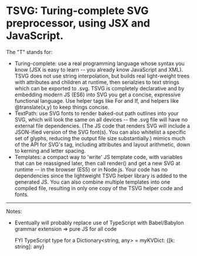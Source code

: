 # TSVG: Turing-complete SVG preprocessor, using JSX and JavaScript.

The "T" stands for:

- Turing-complete: use a real programming language whose syntax you know (JSX is easy to learn -- you already know JavaScript and XML). TSVG does not use string interpolation, but builds real light-weight trees with attributes and children at runtime, then serialzies to text strings which can be exported to .svg. TSVG is completely declarative and by embedding modern JS (ES6) into SVG you get a concise, expressive functional language. Use helper tags like For and If, and helpers like @translate(x,y) to keep things concise.
- TextPath: use SVG fonts to render baked-out path outlines into your SVG, which will look the same on all devices -- the .svg file will have no external file dependencies. (The JS code that renders SVG will include a JSON-ified version of the SVG font(s). You can also whitelist a specific set of glyphs, reducing the output file size substantially.) <TextPath> mimics much of the API for SVG's <text> tag, including attributes and layout arithmetic, down to kerning and letter spacing.
- Templates: a compact way to 'write' JS template code, with variables that can be reassigned later, then call render() and get a new SVG at runtime -- in the browser (ES5) or in Node.js. Your code has no dependencies since the lightweight TSVG helper library is added to the generated JS. You can also combine multiple templates into one compiled file, resulting in only one copy of the TSVG helper code and fonts.

- - -

Notes:

- Eventually will probably replace use of TypeScript with Babel/Babylon grammar extension => pure JS for all code

  FYI TypeScript type for a Dictionary<string, any> =    myKVDict: {[k: string]: any}

